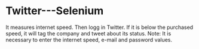 # Twitter---Selenium
It measures internet speed. Then logg in Twitter. If it is below the purchased speed, it will tag the company and tweet about its status.
Note: It is necessary to enter the internet speed, e-mail and password values.
